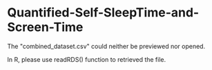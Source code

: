 # Quantified-Self-SleepTime-and-Screen-Time

The "combined_dataset.csv" could neither be previewed nor opened.

  In R, please use readRDS() function to retrieved the file.

